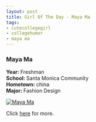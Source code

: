 ```yaml
--- 
layout: post
title: Girl Of The Day - Maya Ma
tags: 
- cutecollegegirl
- collegehumor
- maya ma
---
```

<h3>Maya Ma</h3><p><b>Year: </b>Freshman<br><b>School: </b>Santa Monica Community<br><b>Hometown: </b>china<br><b>Major: </b>Fashion Design</p><p><a class="image" href="http://www.collegehumor.com/cutecollegegirl/MayaM" target="_blank"><img src="{{ site.url }}/images/cutecollegegirl/Maya-Ma_cb7d1f7e5c360ee537e77aa23136f9e1.jpg" alt="Maya Ma" /></a></p><p>Click <a href="http://www.collegehumor.com/cutecollegegirl/MayaM" target="_blank">here</a> for more.</p>
